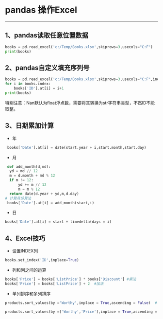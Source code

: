 # pandas 操作Excel
----------
## 1、pandas读取任意位置数据
```python
books = pd.read_excel('c:/Temp/Books.xlsx',skiprows=3,usecols="C:F")
print(books)
```
## 2、pandas自定义填充序列号
```python
books = pd.read_excel('c:/Temp/Books.xlsx',skiprows=3,usecols="C:F",index_col=None,dtype={'ID':str})
for i in books.index:
    books['ID'].at[i] = i+1
print(books)
```
特别注意：Nan默认为float浮点数，需要将其转换为str字符串类型，不然ID不能取整。
## 3、日期累加计算
+ 年
```python
 books['Date'].at[i] = date(start.year + i,start.month,start.day)
```
+ 月
```python
 def add_month(d,md):
  yd = md // 12
  m = d.month + md % 12
  if m != 12:
      yd += m // 12
      m = m % 12
  return date(d.year + yd,m,d.day)
# 计算月份算法
 books['Date'].at[i] = add_month(start,i)
```
+ 日
```python
books['Date'].at[i] = start + timedelta(days = i)
```
## 4、Excel技巧
+ 设置INDEX列
```python
books.set_index('ID',inplace=True)
```
+ 列和列之间的运算
```python
books['Price'] = books['ListPrice'] * books['Discount'] #乘法
books['Price'] = books['ListPrice'] + 2  #加法
```
+ 单列排序和多列排序
```python
products.sort_values(by ='Worthy',inplace = True,ascending = False)  # 单列排序
```
```python
products.sort_values(by =['Worthy','Price'],inplace = True,ascending = [True,False])  # 多列排序，并按照不同的升降序排列
```